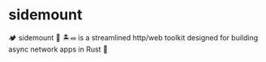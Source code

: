 # sidemount
🏕 sidemount 🤿 🏝⏛ is a streamlined http/web toolkit designed for building async network apps in Rust 🦀
